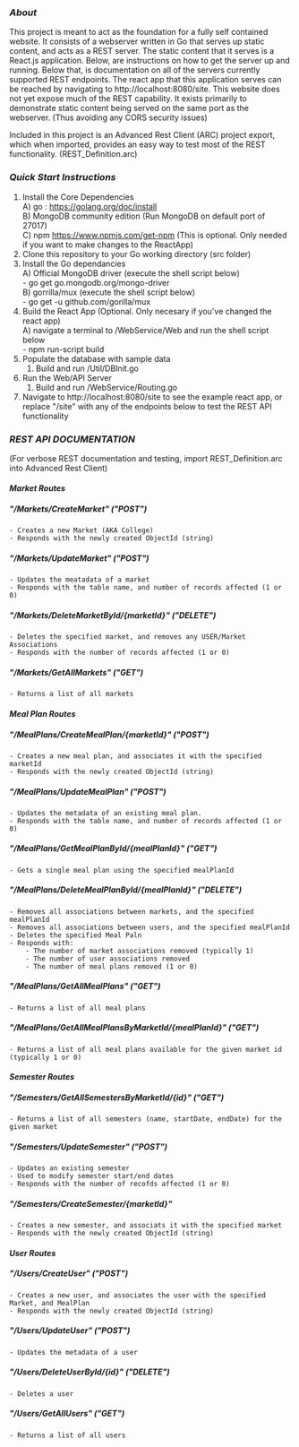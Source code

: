 
### *About*

This project is meant to act as the foundation for a fully self contained website. It consists of a webserver written in Go that serves up static content, and acts as a REST server.  The static content that it serves is a React.js application. Below, are instructions on how to get the server up and running. Below that, is documentation on all of the servers currently supported REST endpoints.  The react app that this application serves can be reached by navigating to http://localhost:8080/site.  This website does not yet expose much of the REST capability.  It exists primarily to demonstrate static content being served on the same port as the webserver. (Thus avoiding any CORS security issues) 

Included in this project is an Advanced Rest Client (ARC) project export, which when imported, provides an easy way to test most of the REST functionality. (REST_Definition.arc)


### *Quick Start Instructions*

1) Install the Core Dependencies  
	A) go : https://golang.org/doc/install  
	B) MongoDB community edition (Run MongoDB on default port of 27017)  
	C) npm https://www.npmjs.com/get-npm (This is optional. Only needed if you want to make changes to the ReactApp)  
2) Clone this repository to your Go working directory (src folder)  
3) Install the Go dependancies  
	A) Official MongoDB driver (execute the shell script below)  
		   - go get go.mongodb.org/mongo-driver  
	B) gorrilla/mux (execute the shell script below)  
		   - go get -u github.com/gorilla/mux  
4) Build the React App (Optional. Only necesary if you've changed the react app)  
	A) navigate a terminal to /WebService/Web and run the shell script below  
		   - npm run-script build  
4) Populate the database with sample data  
	1) Build and run /Util/DBInit.go  
5) Run the Web/API Server  
	1) Build and run /WebService/Routing.go  
6) Navigate to http://localhost:8080/site to see the example react app, or replace "/site" with any of the endpoints below to test the REST API functionality  


### *REST API DOCUMENTATION* 
(For verbose REST documentation and testing, import REST_Definition.arc into Advanced Rest Client)  
#### *Market Routes*  
##### "/Markets/CreateMarket" ("POST")  
	- Creates a new Market (AKA College)  
	- Responds with the newly created ObjectId (string)  
##### "/Markets/UpdateMarket" ("POST")  
	- Updates the meatadata of a market  
	- Responds with the table name, and number of records affected (1 or 0)  
##### "/Markets/DeleteMarketById/{marketId}" ("DELETE")  
	- Deletes the specified market, and removes any USER/Market Associations  
	- Responds with the number of records affected (1 or 0)  
##### "/Markets/GetAllMarkets" ("GET")  
	- Returns a list of all markets  

#### *Meal Plan Routes*  
##### "/MealPlans/CreateMealPlan/{marketId}" ("POST")  
	- Creates a new meal plan, and associates it with the specified marketId  
	- Responds with the newly created ObjectId (string)  
##### "/MealPlans/UpdateMealPlan" ("POST")  
	- Updates the metadata of an existing meal plan.   
	- Responds with the table name, and number of records affected (1 or 0)  
##### "/MealPlans/GetMealPlanById/{mealPlanId}" ("GET")  
	- Gets a single meal plan using the specified mealPlanId  
##### "/MealPlans/DeleteMealPlanById/{mealPlanId}" ("DELETE")  
	- Removes all associations between markets, and the specified mealPlanId  
	- Removes all associations between users, and the specified mealPlanId  
	- Deletes the specified Meal Paln  
	- Responds with:  
		- The number of market associations removed (typically 1)  
		- The number of user associations removed  
		- The number of meal plans removed (1 or 0)	
##### "/MealPlans/GetAllMealPlans" ("GET")  
	- Returns a list of all meal plans  	
##### "/MealPlans/GetAllMealPlansByMarketId/{mealPlanId}" ("GET")  
	- Returns a list of all meal plans available for the given market id (typically 1 or 0)  
	
#### *Semester Routes*  
##### "/Semesters/GetAllSemestersByMarketId/{id}" ("GET")  
	- Returns a list of all semesters (name, startDate, endDate) for the given market  
##### "/Semesters/UpdateSemester" ("POST")  
	- Updates an existing semester  
	- Used to modify semester start/end dates  
	- Responds with the number of recofds affected (1 or 0)  
##### "/Semesters/CreateSemester/{marketId}"  
	- Creates a new semester, and associats it with the specified market  
	- Responds with the newly created ObjectId (string)  
	
#### *User Routes*  
##### "/Users/CreateUser" ("POST")  
	- Creates a new user, and associates the user with the specified Market, and MealPlan  
	- Responds with the newly created ObjectId (string)  
##### "/Users/UpdateUser" ("POST")  
	- Updates the metadata of a user  
##### "/Users/DeleteUserById/{id}" ("DELETE")  
	- Deletes a user  
##### "/Users/GetAllUsers" ("GET")  
	- Returns a list of all users  
